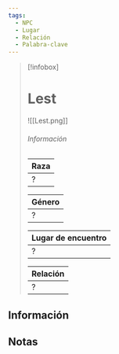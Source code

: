 ```yaml
---
tags:
  - NPC
  - Lugar
  - Relación
  - Palabra-clave
---
```


> [!infobox]
> # Lest
> ![[Lest.png]]
> ###### Información
> | Raza  |
> | ----- |
> |  ?    |
> 
> | Género  |
> | ----- |
> |  ?   |
> 
> | Lugar de encuentro |
> | --------- | 
> | ? | 
> 
> | Relación       |
> | ----------------- |
> | ? |

## Información

## Notas